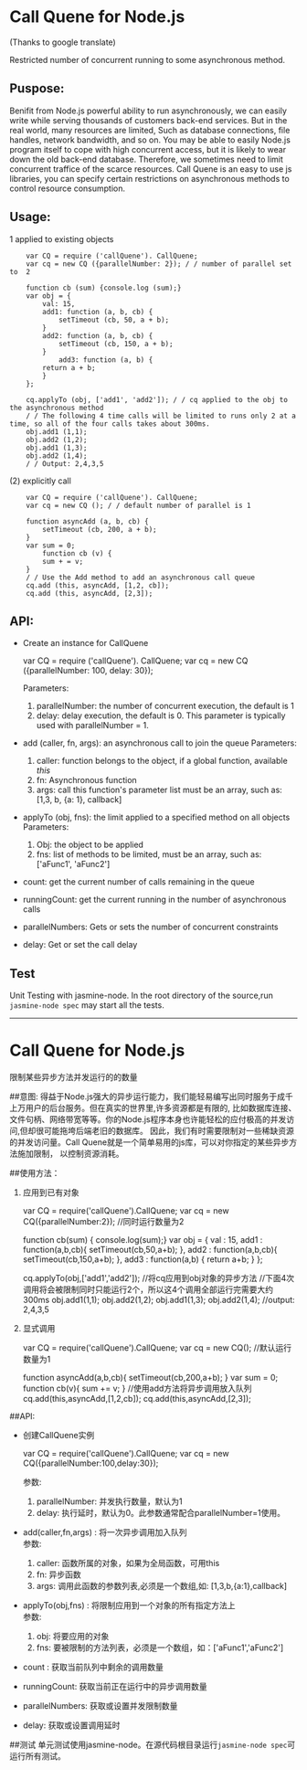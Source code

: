# Call Quene for Node.js 
   (Thanks to google translate)

   Restricted number of concurrent running to some asynchronous method.  

## Puspose: 
   Benifit from Node.js powerful ability to run asynchronously, we can easily write while serving thousands of customers back-end services. But in the real world, many resources are limited, 
Such as database connections, file handles, network bandwidth, and so on. You may be able to easily Node.js program itself to cope with high concurrent access, but it is likely to wear down the old back-end database. 
Therefore, we sometimes need to limit concurrent traffice of the scarce resources. Call Quene is an easy to use js libraries, you can specify certain restrictions on asynchronous methods to control resource consumption. 

## Usage: 
1 applied to existing objects 

        var CQ = require ('callQuene'). CallQuene; 
        var cq = new CQ ({parallelNumber: 2}); / / number of parallel set to  2 

        function cb (sum) {console.log (sum);} 
        var obj = { 
            val: 15, 
            add1: function (a, b, cb) { 
                setTimeout (cb, 50, a + b); 
            } 
            add2: function (a, b, cb) { 
                setTimeout (cb, 150, a + b); 
            } 
                add3: function (a, b) { 
            return a + b; 
            } 
        }; 
     
        cq.applyTo (obj, ['add1', 'add2']); / / cq applied to the obj to the asynchronous method 
        / / The following 4 time calls will be limited to runs only 2 at a time, so all of the four calls takes about 300ms. 
        obj.add1 (1,1); 
        obj.add2 (1,2); 
        obj.add1 (1,3); 
        obj.add2 (1,4); 
        / / Output: 2,4,3,5 

(2) explicitly call 

        var CQ = require ('callQuene'). CallQuene; 
        var cq = new CQ (); / / default number of parallel is 1 

        function asyncAdd (a, b, cb) { 
            setTimeout (cb, 200, a + b); 
        } 
        var sum = 0; 
            function cb (v) { 
            sum + = v; 
        } 
        / / Use the Add method to add an asynchronous call queue 
        cq.add (this, asyncAdd, [1,2, cb]); 
        cq.add (this, asyncAdd, [2,3]); 

## API: 
   * Create an instance for CallQuene 

        var CQ = require ('callQuene'). CallQuene; 
        var cq = new CQ ({parallelNumber: 100, delay: 30}); 

      Parameters: 
        1. parallelNumber: the number of concurrent execution, the default is 1 
        2. delay: delay execution, the default is 0. This parameter is typically used with parallelNumber = 1. 

   * add (caller, fn, args): an asynchronous call to join the queue 
      Parameters: 
        1. caller: function belongs to the object, if a global function, available <i>this</i> 
        2. fn: Asynchronous function 
        3. args: call this function's parameter list must be an array, such as: [1,3, b, {a: 1}, callback] 

   * applyTo (obj, fns): the limit applied to a specified method on all objects 
      Parameters: 
        1. Obj: the object to be applied 
        2. fns: list of methods to be limited, must be an array, such as: ['aFunc1', 'aFunc2'] 

   * count: get the current number of calls remaining in the queue 

   * runningCount: get the current running in the number of asynchronous calls 

   * parallelNumbers: Gets or sets the number of concurrent constraints 

   * delay: Get or set the call delay 


## Test 
  Unit Testing with jasmine-node. In the root directory of the source,run `jasmine-node spec` may start all the tests.



***

# Call Quene for Node.js
   限制某些异步方法并发运行的的数量

##意图:
   得益于Node.js强大的异步运行能力，我们能轻易编写出同时服务于成千上万用户的后台服务。但在真实的世界里,许多资源都是有限的,
比如数据库连接、文件句柄、网络带宽等等。你的Node.js程序本身也许能轻松的应付极高的并发访问,但却很可能拖垮后端老旧的数据库。
因此，我们有时需要限制对一些稀缺资源的并发访问量。Call Quene就是一个简单易用的js库，可以对你指定的某些异步方法施加限制，
以控制资源消耗。

##使用方法： 
1.   应用到已有对象 

        var CQ = require('callQuene').CallQuene;
        var cq = new CQ({parallelNumber:2}); //同时运行数量为2

        function cb(sum) { console.log(sum);}
        var obj = {
            val : 15,
            add1 : function(a,b,cb){
                setTimeout(cb,50,a+b);
            },
            add2 : function(a,b,cb){
                setTimeout(cb,150,a+b);
            },
                add3 : function(a,b) {
            return a+b;
            }
        };
    
        cq.applyTo(obj,['add1','add2']); //将cq应用到obj对象的异步方法
        //下面4次调用将会被限制同时只能运行2个，所以这4个调用全部运行完需要大约300ms
        obj.add1(1,1);
        obj.add2(1,2);
        obj.add1(1,3);
        obj.add2(1,4);
        //output: 2,4,3,5

2.   显式调用  

        var CQ = require('callQuene').CallQuene;
        var cq = new CQ(); //默认运行数量为1

        function asyncAdd(a,b,cb){
            setTimeout(cb,200,a+b);
        }
        var sum = 0;
            function cb(v){
            sum  += v;
        }
        //使用add方法将异步调用放入队列
        cq.add(this,asyncAdd,[1,2,cb]);
        cq.add(this,asyncAdd,[2,3]);

##API:
   *  创建CallQuene实例  

        var CQ = require('callQuene').CallQuene;
        var cq = new CQ({parallelNumber:100,delay:30});

      参数:  
        1. parallelNumber: 并发执行数量，默认为1  
        2. delay: 执行延时，默认为0。此参数通常配合parallelNumber=1使用。  

   *  add(caller,fn,args) : 将一次异步调用加入队列  
      参数:  
        1. caller: 函数所属的对象，如果为全局函数，可用this  
        2. fn: 异步函数  
        3. args: 调用此函数的参数列表,必须是一个数组,如: [1,3,b,{a:1},callback]

   *  applyTo(obj,fns) : 将限制应用到一个对象的所有指定方法上  
      参数:  
        1. obj: 将要应用的对象
        2. fns: 要被限制的方法列表，必须是一个数组，如：['aFunc1','aFunc2']

   *  count : 获取当前队列中剩余的调用数量

   *  runningCount: 获取当前正在运行中的异步调用数量

   *  parallelNumbers: 获取或设置并发限制数量

   *  delay: 获取或设置调用延时


##测试
  单元测试使用jasmine-node。在源代码根目录运行`jasmine-node spec`可运行所有测试。